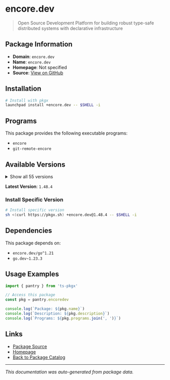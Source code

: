 # encore.dev

> Open Source Development Platform for building robust type-safe distributed systems with declarative infrastructure

## Package Information

- **Domain**: `encore.dev`
- **Name**: `encore.dev`
- **Homepage**: Not specified
- **Source**: [View on GitHub](https://github.com/pkgxdev/pantry/tree/main/projects/encore.dev/package.yml)

## Installation

```bash
# Install with pkgx
launchpad install +encore.dev -- $SHELL -i
```

## Programs

This package provides the following executable programs:

- `encore`
- `git-remote-encore`

## Available Versions

<details>
<summary>Show all 55 versions</summary>

- `1.48.4`, `1.48.3`, `1.48.2`, `1.48.0`, `1.47.0`
- `1.46.22`, `1.46.21`, `1.46.20`, `1.46.19`, `1.46.18`
- `1.46.17`, `1.46.16`, `1.46.15`, `1.46.14`, `1.46.13`
- `1.46.12`, `1.46.11`, `1.46.10`, `1.46.9`, `1.46.8`
- `1.46.7`, `1.46.6`, `1.46.5`, `1.46.4`, `1.46.2`
- `1.46.1`, `1.46.0`, `1.45.6`, `1.45.1`, `1.44.9`
- `1.44.4`, `1.44.0`, `1.43.9`, `1.43.7`, `1.43.3`
- `1.42.3`, `1.42.1`, `1.41.9`, `1.41.7`, `1.41.4`
- `1.41.3`, `1.41.1`, `1.40.0`, `1.39.0`, `1.38.0`
- `1.37.0`, `1.35.3`, `1.34.7`, `1.31.0`, `1.30.0`
- `1.29.2`, `1.28.0`, `1.27.0`, `1.26.0`, `1.25.0`

</details>

**Latest Version**: `1.48.4`

### Install Specific Version

```bash
# Install specific version
sh <(curl https://pkgx.sh) +encore.dev@1.48.4 -- $SHELL -i
```

## Dependencies

This package depends on:

- `encore.dev/go^1.21`
- `go.dev~1.23.3`

## Usage Examples

```typescript
import { pantry } from 'ts-pkgx'

// Access this package
const pkg = pantry.encoredev

console.log(`Package: ${pkg.name}`)
console.log(`Description: ${pkg.description}`)
console.log(`Programs: ${pkg.programs.join(', ')}`)
```

## Links

- [Package Source](https://github.com/pkgxdev/pantry/tree/main/projects/encore.dev/package.yml)
- [Homepage](#)
- [Back to Package Catalog](../package-catalog.md)

---

*This documentation was auto-generated from package data.*
